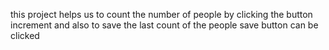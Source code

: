 this project helps us to count the number of people by clicking the button increment and also to save the last count of the people save button can be clicked
